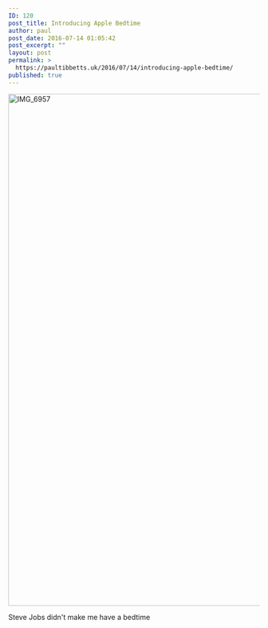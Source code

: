 ```yaml
---
ID: 120
post_title: Introducing Apple Bedtime
author: paul
post_date: 2016-07-14 01:05:42
post_excerpt: ""
layout: post
permalink: >
  https://paultibbetts.uk/2016/07/14/introducing-apple-bedtime/
published: true
---
```

<a href="https://paultibbetts.uk/app/uploads/2016/07/IMG_6957.jpg"><img src="https://paultibbetts.uk/app/uploads/2016/07/IMG_6957-576x1024.jpg" alt="IMG_6957" width="576" height="1024" class="alignnone size-large wp-image-121" /></a>

Steve Jobs didn't make me have a bedtime